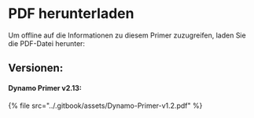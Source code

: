 # PDF herunterladen

Um offline auf die Informationen zu diesem Primer zuzugreifen, laden Sie die PDF-Datei herunter: &#x20;

## Versionen:

#### Dynamo Primer v2.13:

{% file src="../.gitbook/assets/Dynamo-Primer-v1.2.pdf" %}
